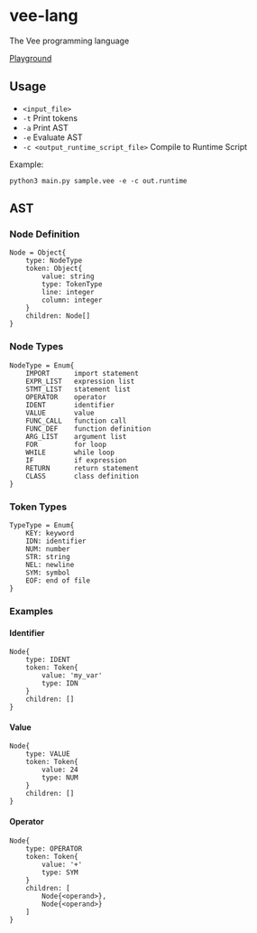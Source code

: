 # vee-lang
The Vee programming language

[Playground](https://siwei.dev/test/vee/)

## Usage
- `<input_file>`
- `-t` Print tokens
- `-a` Print AST
- `-e` Evaluate AST
- `-c <output_runtime_script_file>` Compile to Runtime Script

Example:
```
python3 main.py sample.vee -e -c out.runtime
```

## AST

### Node Definition
```
Node = Object{
    type: NodeType
    token: Object{
        value: string
        type: TokenType
        line: integer
        column: integer
    }
    children: Node[]
}
```

### Node Types
```
NodeType = Enum{
    IMPORT      import statement
    EXPR_LIST   expression list
    STMT_LIST   statement list
    OPERATOR    operator
    IDENT       identifier
    VALUE       value
    FUNC_CALL   function call
    FUNC_DEF    function definition 
    ARG_LIST    argument list
    FOR         for loop
    WHILE       while loop
    IF          if expression
    RETURN      return statement
    CLASS       class definition
}
```

### Token Types
```
TypeType = Enum{
    KEY: keyword
    IDN: identifier
    NUM: number
    STR: string
    NEL: newline
    SYM: symbol
    EOF: end of file
}
```

### Examples
#### Identifier
```
Node{
    type: IDENT
    token: Token{
        value: 'my_var'
        type: IDN
    }
    children: []
}
```
#### Value
```
Node{
    type: VALUE
    token: Token{
        value: 24
        type: NUM
    }
    children: []
}
```

#### Operator
```
Node{
    type: OPERATOR
    token: Token{
        value: '+'
        type: SYM
    }
    children: [
        Node{<operand>},
        Node{<operand>}
    ]
}
```
